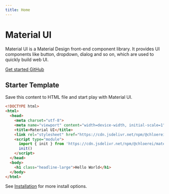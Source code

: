 ```yaml
---
title: Home
---
```


# Material UI

Material UI is a Material Design front-end component library. It provides UI components like button, dropdown, dialog and so on, which are used to quickly build web UI.

<a class="button button--filled" href="/introduction.html">
  Get started
</a>

<a class="button button--outlined" href="https://github.com/chloerei/material-ui">
  GitHub
</a>

## Starter Template

Save this content to HTML file and start play with Material UI.

```html
<!DOCTYPE html>
<html>
  <head>
    <meta charset="utf-8">
    <meta name="viewport" content="width=device-width, initial-scale=1">
    <title>Material UI</title>
    <link rel="stylesheet" href="https://cdn.jsdelivr.net/npm/@chloerei/material-ui@0.0.9/dist/material-ui.css">
    <script type="module">
      import { init } from 'https://cdn.jsdelivr.net/npm/@chloerei/material-ui@0.0.9/dist/material-ui.bundle.js'
      init()
    </script>
  </head>
  <body>
    <h1 class="headline-large">Hello World</h1>
  </body>
</html>
```

See [Installation](/installation.html) for more install options.
